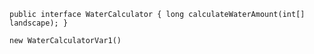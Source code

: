 `public interface WaterCalculator {
    long calculateWaterAmount(int[] landscape);
}`

`new WaterCalculatorVar1()`
